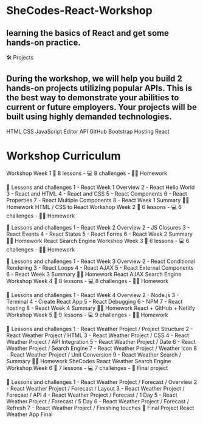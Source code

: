 # SheCodes-React-Workshop
 ## learning the basics of React and get some hands-on practice. 
 
 🛠 Projects
## During the workshop, we will help you build 2 hands-on projects utilizing popular APIs. This is the best way to demonstrate your abilities to current or future employers. Your projects will be built using highly demanded technologies.
HTML
CSS
JavaScript
Editor
API
GitHub
Bootstrap
Hosting
React

# Workshop Curriculum

 Workshop Week 1
🎒 8 lessons - 💻 8 challenges - 👩‍💻 Homework

🎒 Lessons and challenges
1 - React Week 1 Overview
2 - React Hello World
3 - React and HTML
4 - React and CSS
5 - React Components
6 - React Properties
7 - React Multiple Components
8 - React Week 1 Summary
👩‍💻 Homework
HTML / CSS to React
 Workshop Week 2
🎒 6 lessons - 💻 6 challenges - 👩‍💻 Homework

🎒 Lessons and challenges
1 - React Week 2 Overview
2 - JS Closures
3 - React Events
4 - React States
5 - React Forms
6 - React Week 2 Summary
👩‍💻 Homework
React Search Engine
 Workshop Week 3
🎒 6 lessons - 💻 6 challenges - 👩‍💻 Homework

🎒 Lessons and challenges
1 - React Week 3 Overview
2 - React Conditional Rendering
3 - React Loops
4 - React AJAX
5 - React External Components
6 - React Week 3 Summary
👩‍💻 Homework
React AJAX Search Engine
 Workshop Week 4
🎒 8 lessons - 💻 8 challenges - 👩‍💻 Homework

🎒 Lessons and challenges
1 - React Week 4 Overview
2 - Node.js
3 - Terminal
4 - Create React App
5 - React Debugging
6 - NPM
7 - React hosting
8 - React Week 4 Summary
👩‍💻 Homework
React + GitHub + Netlify
 Workshop Week 5
🎒 9 lessons - 💻 9 challenges - 👩‍💻 Homework

🎒 Lessons and challenges
1 - React Weather Project / Project Structure
2 - React Weather Project / HTML
3 - React Weather Project / CSS
4 - React Weather Project / API Integration
5 - React Weather Project / Date
6 - React Weather Project / Search Engine
7 - React Weather Project / Weather Icon
8 - React Weather Project / Unit Conversion
9 - React Weather Search / Summary
👩‍💻 Homework
SheCodes React Weather Search Engine
 Workshop Week 6
🎒 7 lessons - 💻 7 challenges - 🚀 Final project

🎒 Lessons and challenges
1 - React Weather Project / Forecast / Overview
2 - React Weather Project / Forecast / Layout
3 - React Weather Project / Forecast / API
4 - React Weather Project / Forecast / 1 Day
5 - React Weather Project / Forecast / 5 Day
6 - React Weather Project / Forecast / Refresh
7 - React Weather Project / Finishing touches
🚀 Final Project
React Weather App Final


